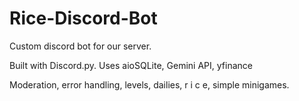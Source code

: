 # Rice-Discord-Bot

Custom discord bot for our server.

Built with Discord.py. Uses aioSQLite, Gemini API, yfinance

Moderation, error handling, levels, dailies, r i c e, simple minigames.
